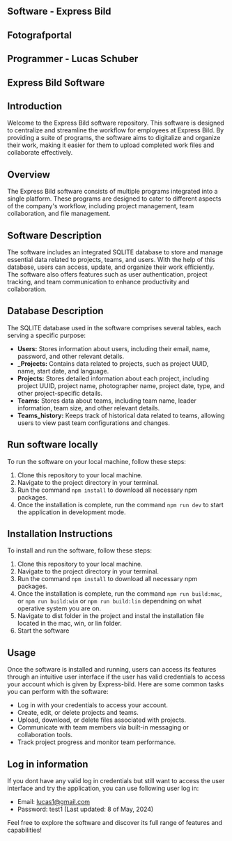 
## Software - Express Bild
## Fotografportal
## Programmer - Lucas Schuber
## Express Bild Software

## Introduction
Welcome to the Express Bild software repository. This software is designed to centralize and streamline the workflow for employees at Express Bild. By providing a suite of programs, the software aims to digitalize and organize their work, making it easier for them to upload completed work files and collaborate effectively.

## Overview
The Express Bild software consists of multiple programs integrated into a single platform. These programs are designed to cater to different aspects of the company's workflow, including project management, team collaboration, and file management.

## Software Description
The software includes an integrated SQLITE database to store and manage essential data related to projects, teams, and users. With the help of this database, users can access, update, and organize their work efficiently. The software also offers features such as user authentication, project tracking, and team communication to enhance productivity and collaboration.

## Database Description
The SQLITE database used in the software comprises several tables, each serving a specific purpose:
- **Users:** Stores information about users, including their email, name, password, and other relevant details.
- **_Projects:** Contains data related to projects, such as project UUID, name, start date, and language.
- **Projects:** Stores detailed information about each project, including project UUID, project name, photographer name, project date, type, and other project-specific details.
- **Teams:** Stores data about teams, including team name, leader information, team size, and other relevant details.
- **Teams_history:** Keeps track of historical data related to teams, allowing users to view past team configurations and changes.

## Run software locally
To run the software on your local machine, follow these steps:
1. Clone this repository to your local machine.
2. Navigate to the project directory in your terminal.
3. Run the command `npm install` to download all necessary npm packages.
4. Once the installation is complete, run the command `npm run dev` to start the application in development mode.

## Installation Instructions
To install and run the software, follow these steps:
1. Clone this repository to your local machine.
2. Navigate to the project directory in your terminal.
3. Run the command `npm install` to download all necessary npm packages.
4. Once the installation is complete, run the command `npm run build:mac`, or `npm run build:win` or `npm run build:lin` dependning on what operative system you are on.
5. Navigate to dist folder in the project and instal the installation file located in the mac, win, or lin folder.
6. Start the software 

## Usage
Once the software is installed and running, users can access its features through an intuitive user interface if the user has valid credentials to access your account which is given by Express-bild. Here are some common tasks you can perform with the software:
- Log in with your credentials to access your account.
- Create, edit, or delete projects and teams.
- Upload, download, or delete files associated with projects.
- Communicate with team members via built-in messaging or collaboration tools.
- Track project progress and monitor team performance.

## Log in information
If you dont have any valid log in credentials but still want to access the user interface and try the application, you can use following user log in:
- Email: lucas1@gmail.com  
- Password: test1
(Last updated: 8 of May, 2024)  


Feel free to explore the software and discover its full range of features and capabilities!

